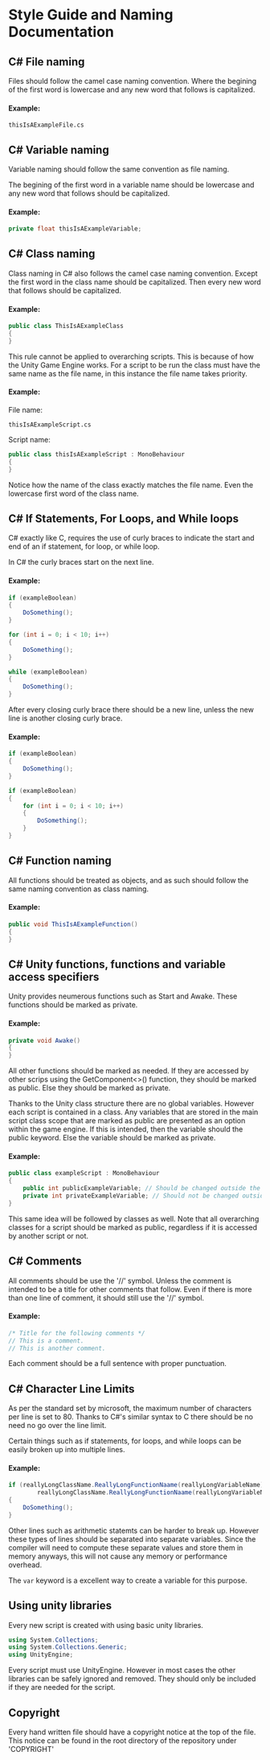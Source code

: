 # Style Guide and Naming Documentation

## C\# File naming

Files should follow the camel case naming convention. Where the begining of the
first word is lowercase and any new word that follows is capitalized.

#### Example:
```
thisIsAExampleFile.cs
```

## C\# Variable naming

Variable naming should follow the same convention as file naming.

The begining of the first word in a variable name should be lowercase and any new
word that follows should be capitalized.

#### Example:
```cs
private float thisIsAExampleVariable;
```

## C\# Class naming

Class naming in C\# also follows the camel case naming convention. Except the
first word in the class name should be capitalized. Then every new word that
follows should be capitalized.

#### Example:
```cs
public class ThisIsAExampleClass
{
}
```

This rule cannot be applied to overarching scripts. This is because of how
the Unity Game Engine works. For a script to be run the class must have the same 
name as the file name, in this instance the file name takes priority.

#### Example:
File name:
```
thisIsAExampleScript.cs
```
Script name:
```cs
public class thisIsAExampleScript : MonoBehaviour
{
}
```

Notice how the name of the class exactly matches the file name. Even the lowercase
first word of the class name.

## C\# If Statements, For Loops, and While loops

C\# exactly like C, requires the use of curly braces to indicate the start and end
of an if statement, for loop, or while loop.

In C\# the curly braces start on the next line.

#### Example:
```cs
if (exampleBoolean)
{
    DoSomething();
}

for (int i = 0; i < 10; i++)
{
    DoSomething();
}

while (exampleBoolean)
{
    DoSomething();
}
```

After every closing curly brace there should be a new line, unless the new
line is another closing curly brace.

#### Example:
```cs
if (exampleBoolean)
{
    DoSomething();
}

if (exampleBoolean)
{
    for (int i = 0; i < 10; i++)
    {
        DoSomething();
    }
}
```

## C\# Function naming

All functions should be treated as objects, and as such should follow the same
naming convention as class naming.

#### Example:
```cs
public void ThisIsAExampleFunction()
{
}
```

## C\# Unity functions, functions and variable access specifiers

Unity provides neumerous functions such as Start and Awake.
These functions should be marked as private.

#### Example:
```cs
private void Awake()
{
}
```

All other functions should be marked as needed. If they are accessed by other
scrips using the GetComponent<>() function, they should be marked as public.
Else they should be marked as private.

Thanks to the Unity class structure there are no global variables.
However each script is contained in a class. Any variables that are stored
in the main script class scope that are marked as public are presented as an 
option within the game engine. If this is intended, then the variable should
the public keyword. Else the variable should be marked as private.

#### Example:
```cs
public class exampleScript : MonoBehaviour
{
    public int publicExampleVariable; // Should be changed outside the script.
    private int privateExampleVariable; // Should not be changed outside the script.
}
```

This same idea will be followed by classes as well. Note that all overarching 
classes for a script should be marked as public, regardless if it is accessed
by another script or not.

## C\# Comments

All comments should be use the '//' symbol. Unless the comment is intended to be
a title for other comments that follow. Even if there is more than one line of
comment, it should still use the '//' symbol.

#### Example:
```cs
/* Title for the following comments */
// This is a comment.
// This is another comment.
```

Each comment should be a full sentence with proper punctuation.

## C\# Character Line Limits

As per the standard set by microsoft, the maximum number of characters per line 
is set to 80.
Thanks to C\#'s similar syntax to C there should be no need no go over the 
line limit.

Certain things such as if statements, for loops, and while loops can be 
easily broken up into multiple lines.

#### Example:
```cs
if (reallyLongClassName.ReallyLongFunctionNaame(reallyLongVariableName) &&
        reallyLongClassName.ReallyLongFunctionNaame(reallyLongVariableName))
{
    DoSomething();
}
```

Other lines such as arithmetic statemts can be harder to break up.
However these types of lines should be separated into separate variables.
Since the compiler will need to compute these separate values and store them
in memory anyways, this will not cause any memory or performance overhead.

The ```var``` keyword is a excellent way to create a variable for this
purpose.

## Using unity libraries

Every new script is created with using basic unity libraries.

```cs
using System.Collections;
using System.Collections.Generic;
using UnityEngine;
```

Every script must use UnityEngine. However in most cases the other libraries
can be safely ignored and removed. They should only be included if they are
needed for the script.

## Copyright

Every hand written file should have a copyright notice at the top of the file.
This notice can be found in the root directory of the repository under
'COPYRIGHT'

